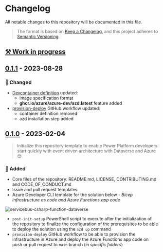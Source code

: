 # Changelog

All notable changes to this repository will be documented in this file.

> The format is based on [Keep a Changelog](https://keepachangelog.com/en/), and this project adheres to [Semantic Versioning](https://semver.org/spec/v2.0.0.html).

## [⚒ Work in progress]

<!-- ### 🔨 Fixed

- ...

### 🚀 Added

- ...

### 🤖 Changed

- ...

### ❌ Deleted

- ... -->

## [0.1.1] - 2023-08-28

### 🤖 Changed

- [Devcontainer definition](./.devcontainer/devcontainer.json) updated:
   - image specification format
   - **ghcr.io/azure/azure-dev/azd:latest** feature added
- [provision-deploy](./.github/workflows/provision-deploy.yml) GitHub workflow updated:
   - container definition removed
   - azd installation step added

## [0.1.0] - 2023-02-04

> Initialize this repository template to enable Power Platform developers start quickly with event driven architecture with Dataverse and Azure 😊

### 🚀 Added

- Core files of the repository: README.md, LICENSE, CONTRIBUTING.md and CODE_OF_CONDUCT.md
- Issue and pull request templates
- Azure Developer CLI template for the solution below - *Bicep infrastructure as code and Azure Functions app code*

![servicebus-csharp-function-dataverse](https://user-images.githubusercontent.com/23240245/194187578-dd13f3d7-22bb-486e-a54c-1a8242cc5e7a.jpg)

- `post-init-setup` PowerShell script to execute after the initialization of the repository to finalize the configuration of the prerequisites to be able to deploy the solution using the `azd up` command
- `provision-deploy` GitHub workflow to be able to provision the infrastructure in Azure and deploy the Azure Functions app code on push or pull request to `main` branch (*in specific folders*)

[⚒ Work in progress]: https://github.com/rpothin/servicebus-csharp-function-dataverse/compare/v0.1.1...HEAD
[0.1.1]: https://github.com/rpothin/servicebus-csharp-function-dataverse/releases/tag/v0.1.1
[0.1.0]: https://github.com/rpothin/servicebus-csharp-function-dataverse/releases/tag/v0.1.0